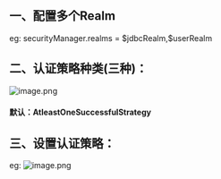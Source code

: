 ## 一、配置多个Realm
eg:
securityManager.realms = \$jdbcRealm,\$userRealm

## 二、认证策略种类(三种)：
![image.png](https://i.loli.net/2019/11/20/GCfq4Jk1hbEPnRN.png)

#### 默认：AtleastOneSuccessfulStrategy

## 三、设置认证策略：
eg:
![image.png](https://i.loli.net/2019/11/20/wc9XyCPvNRJ8Tho.png)
